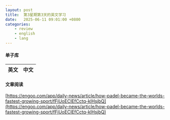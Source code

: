 ```yaml
---
layout: post
title:  第3星期第3天的英文学习
date:   2025-06-11 09:01:00 +0800
categories: 
    - review
    - english
    - lang
---
```


#### 单子库

英文 | 中文
-- | --


#### 文章阅读

[https://engoo.com/app/daily-news/article/how-padel-became-the-worlds-fastest-growing-sport/fFjUoECIEfCctq-klHsjbQ](https://engoo.com/app/daily-news/article/how-padel-became-the-worlds-fastest-growing-sport/fFjUoECIEfCctq-klHsjbQ)
